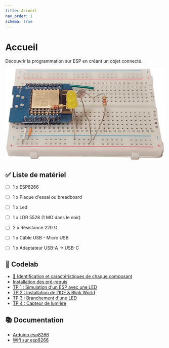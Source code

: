 ```yaml
---
title: Accueil
nav_order: 1
schema: true
---
```


# Accueil

Découvrir la programmation sur ESP en créant un objet connecté.

![kit](resources/kit.jpg)

## ✅ Liste de matériel

- [ ] 1 x ESP8266
- [ ] 1 x Plaque d'essai ou breadboard
- [ ] 1 x Led
- [ ] 1 x LDR 5528 (1 MΩ dans le noir)
- [ ] 2 x Résistance 220 Ω
- [ ] 1 x Câble USB - Micro USB
- [ ] 1 x Adaptateur USB-A -> USB-C


## 📝 Codelab

- [🔎 Identification et caractéristiques de chaque composant](composants.md)
- [Installation des pré-requis](pre-requis.md)
- [TP 1 : Simulation d'un ESP avec une LED](tp1.md)
- [TP 2 : Installation de l'IDE & Blink World](tp2.md)
- [TP 3 : Branchement d'une LED](tp3.md)
- [TP 4 : Capteur de lumière](tp4.md)

## 📚 Documentation

- [Arduino esp8266](https://arduino-esp8266.readthedocs.io/en/latest/index.html)
- [Wifi sur esp8266](https://siytek.com/wemos-d1-mini-arduino-wifi/)
